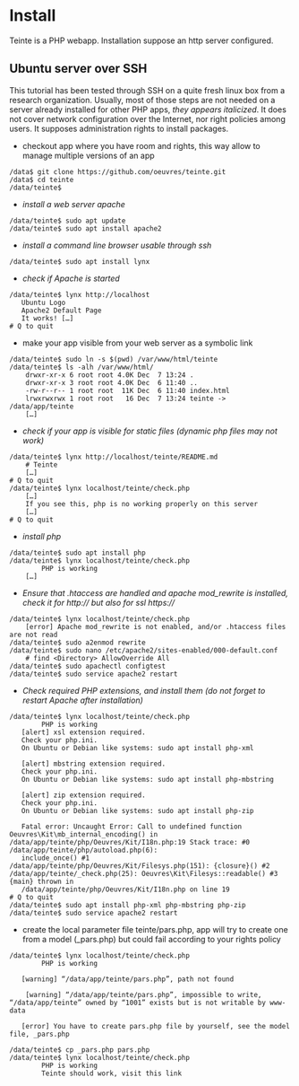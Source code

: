 # Install

Teinte is a PHP webapp. Installation suppose an http server configured.

## Ubuntu server over SSH

This tutorial has been tested through SSH on a quite fresh linux box from a research organization. Usually, most of those steps are not needed on a server already installed for other PHP apps, *they appears italicized*. It does not cover network configuration over the Internet, nor right policies among users. It supposes administration rights to install packages.

* checkout app where you have room and rights, this way allow to manage multiple versions of an app
```
/data$ git clone https://github.com/oeuvres/teinte.git
/data$ cd teinte
/data/teinte$
```
* *install a web server apache*
```
/data/teinte$ sudo apt update
/data/teinte$ sudo apt install apache2
```
* *install a command line browser usable through ssh*
```
/data/teinte$ sudo apt install lynx
```
* *check if Apache is started*
```
/data/teinte$ lynx http://localhost
   Ubuntu Logo
   Apache2 Default Page
   It works! […]
# Q to quit
```
* make your app visible from your web server as a symbolic link
```
/data/teinte$ sudo ln -s $(pwd) /var/www/html/teinte
/data/teinte$ ls -alh /var/www/html/
    drwxr-xr-x 6 root root 4.0K Dec  7 13:24 .
    drwxr-xr-x 3 root root 4.0K Dec  6 11:40 ..
    -rw-r--r-- 1 root root  11K Dec  6 11:40 index.html
    lrwxrwxrwx 1 root root   16 Dec  7 13:24 teinte -> /data/app/teinte
    […]
```
* *check if your app is visible for static files (dynamic php files may not work)*
```
/data/teinte$ lynx http://localhost/teinte/README.md
    # Teinte
    […]
# Q to quit
/data/teinte$ lynx localhost/teinte/check.php
    […]
    If you see this, php is no working properly on this server
    […]
# Q to quit
```
* *install php*
```
/data/teinte$ sudo apt install php
/data/teinte$ lynx localhost/teinte/check.php
        PHP is working
    […]
```
* *Ensure that .htaccess are handled and apache mod_rewrite is installed, check it for http:// but also for ssl https://*
```
/data/teinte$ lynx localhost/teinte/check.php
    [error] Apache mod_rewrite is not enabled, and/or .htaccess files are not read
/data/teinte$ sudo a2enmod rewrite
/data/teinte$ sudo nano /etc/apache2/sites-enabled/000-default.conf
    # find <Directory> AllowOverride All 
/data/teinte$ sudo apachectl configtest
/data/teinte$ sudo service apache2 restart
```
* *Check required PHP extensions, and install them (do not forget to restart Apache after installation)*
```
/data/teinte$ lynx localhost/teinte/check.php
        PHP is working
   [alert] xsl extension required.
   Check your php.ini.
   On Ubuntu or Debian like systems: sudo apt install php-xml

   [alert] mbstring extension required.
   Check your php.ini.
   On Ubuntu or Debian like systems: sudo apt install php-mbstring

   [alert] zip extension required.
   Check your php.ini.
   On Ubuntu or Debian like systems: sudo apt install php-zip

   Fatal error: Uncaught Error: Call to undefined function Oeuvres\Kit\mb_internal_encoding() in /data/app/teinte/php/Oeuvres/Kit/I18n.php:19 Stack trace: #0 /data/app/teinte/php/autoload.php(6):
   include_once() #1 /data/app/teinte/php/Oeuvres/Kit/Filesys.php(151): {closure}() #2 /data/app/teinte/_check.php(25): Oeuvres\Kit\Filesys::readable() #3 {main} thrown in
   /data/app/teinte/php/Oeuvres/Kit/I18n.php on line 19 
# Q to quit
/data/teinte$ sudo apt install php-xml php-mbstring php-zip
/data/teinte$ sudo service apache2 restart
```
* create the local parameter file teinte/pars.php, app will try to create one from a model (_pars.php) but could fail according to your rights policy
```
/data/teinte$ lynx localhost/teinte/check.php
        PHP is working

   [warning] “/data/app/teinte/pars.php”, path not found

    [warning] “/data/app/teinte/pars.php”, impossible to write, “/data/app/teinte” owned by “1001” exists but is not writable by www-data

   [error] You have to create pars.php file by yourself, see the model file, _pars.php

/data/teinte$ cp _pars.php pars.php
/data/teinte$ lynx localhost/teinte/check.php
        PHP is working
        Teinte should work, visit this link
```
